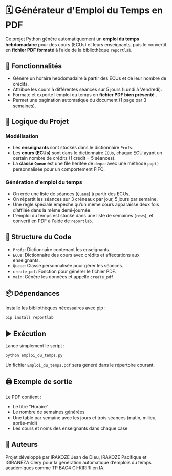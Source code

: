 # 🗓️ Générateur d'Emploi du Temps en PDF

Ce projet Python génère automatiquement un **emploi du temps hebdomadaire** pour des cours (ECUs) et leurs enseignants, puis le convertit en **fichier PDF formaté** à l’aide de la bibliothèque `reportlab`.

## 📌 Fonctionnalités

- Génère un horaire hebdomadaire à partir des ECUs et de leur nombre de crédits.
- Attribue les cours à différentes séances sur 5 jours (Lundi à Vendredi).
- Formate et exporte l’emploi du temps en **fichier PDF bien présenté** .
- Permet une pagination automatique du document (1 page par 3 semaines).

## 🧠 Logique du Projet

### Modélisation

- Les **enseignants** sont stockés dans le dictionnaire `Profs`.
- Les **cours (ECUs)** sont dans le dictionnaire `ECUs`, chaque ECU ayant un certain nombre de crédits (1 crédit = 5 séances).
- La **classe `Queue`** est une file héritée de `deque` avec une méthode `pop()` personnalisée pour un comportement FIFO.

### Génération d'emploi du temps

- On crée une liste de séances (`Queue`) à partir des ECUs.
- On répartit les séances sur 3 créneaux par jour, 5 jours par semaine.
- Une règle spéciale empêche qu’un même cours apparaisse deux fois d’affilée dans la même demi-journée.
- L'emploi du temps est stocké dans une liste de semaines (`rows`), et converti en PDF à l'aide de `reportlab`.

## 📂 Structure du Code

- `Profs`: Dictionnaire contenant les enseignants.
- `ECUs`: Dictionnaire des cours avec crédits et affectations aux enseignants.
- `Queue`: Classe personnalisée pour gérer les séances.
- `create_pdf`: Fonction pour générer le fichier PDF.
- `main`: Génère les données et appelle `create_pdf`.

## 📦 Dépendances

Installe les bibliothèques nécessaires avec pip :

```bash
pip install reportlab
```

## ▶️ Exécution

Lance simplement le script :

```bash
python emploi_du_temps.py
```

Un fichier `Emploi_du_temps.pdf` sera généré dans le répertoire courant.

## 🖨️ Exemple de sortie

Le PDF contient :

- Le titre "Horaire"
- Le nombre de semaines générées
- Une table par semaine avec les jours et trois séances (matin, milieu, après-midi)
- Les cours et noms des enseignants dans chaque case

## 👤 Auteurs

Projet développé par IRAKOZE Jean de Dieu, IRAKOZE Pacifique et IGIRANEZA Clery pour la génération automatique d’emplois du temps académiques comme TP BAC4 GI-KIRIRI en IA.

